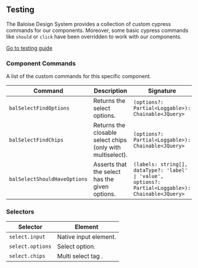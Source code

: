 ## Testing

The Baloise Design System provides a collection of custom cypress commands for our components. Moreover, some basic cypress commands like `should` or `click` have been overridden to work with our components.

<a class="sb-unstyled button is-primary" href="../?path=/docs/development-testing--page">Go to testing guide</a>

<!-- START: human documentation -->



<!-- END: human documentation -->

### Component Commands

A list of the custom commands for this specific component.

| Command                      | Description                                                | Signature                                                                                           |
| ---------------------------- | ---------------------------------------------------------- | --------------------------------------------------------------------------------------------------- |
| `balSelectFindOptions`       | Returns the select options.                                | `(options?: Partial<Loggable>): Chainable<JQuery>`                                                  |
| `balSelectFindChips`         | Returns the closable select chips (only with multiselect). | `(options?: Partial<Loggable>): Chainable<JQuery>`                                                  |
| `balSelectShouldHaveOptions` | Asserts that the select has the given options.             | `(labels: string[], dataType?: 'label' \| 'value', options?: Partial<Loggable>): Chainable<JQuery>` |


### Selectors

| Selector         | Element               |
| ---------------- | --------------------- |
| `select.input`   | Native input element. |
| `select.options` | Select option.        |
| `select.chips`   | Multi select tag .    |

